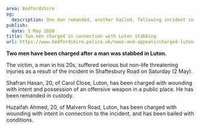 ```yaml
area: Bedfordshire
og:
  description: One man remanded, another bailed, following incident in Luton on Saturday (2 May).
publish:
  date: 5 May 2020
title: Two men charged in connection with Luton stabbing
url: https://www.bedfordshire.police.uk/news-and-appeals/charged-luton-stabbing-may2020
```

**Two men have been charged after a man was stabbed in Luton.**

The victim, a man in his 20s, suffered serious but non-life threatening injuries as a result of the incident in Shaftesbury Road on Saturday (2 May).

Shafran Hasan, 20, of Carol Close, Luton, has been charged with wounding with intent and possession of an offensive weapon in a public place. He has been remanded in custody.

Huzaifah Ahmed, 20, of Malvern Road, Luton, has been charged with wounding with intent in connection to the incident, and has been bailed with conditions.
